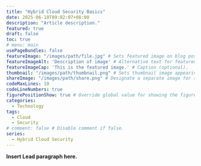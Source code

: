 ```yaml
---
title: "Hybrid Cloud Security Basics"
date: 2025-06-10T09:02:07+08:00
description: "Article description."
featured: true
draft: false
toc: true
# menu: main
usePageBundles: false
featureImage: "/images/path/file.jpg" # Sets featured image on blog post.
featureImageAlt: 'Description of image' # Alternative text for featured image.
featureImageCap: 'This is the featured image.' # Caption (optional).
thumbnail: "/images/path/thumbnail.png" # Sets thumbnail image appearing inside card on homepage.
shareImage: "/images/path/share.png" # Designate a separate image for social media sharing.
codeMaxLines: 10
codeLineNumbers: true
figurePositionShow: true # Override global value for showing the figure label.
categories:
  - Technology
tags:
  - Cloud
  - Security
# comment: false # Disable comment if false.
series:
  - Hybrid Cloud Security
---
```


**Insert Lead paragraph here.**
